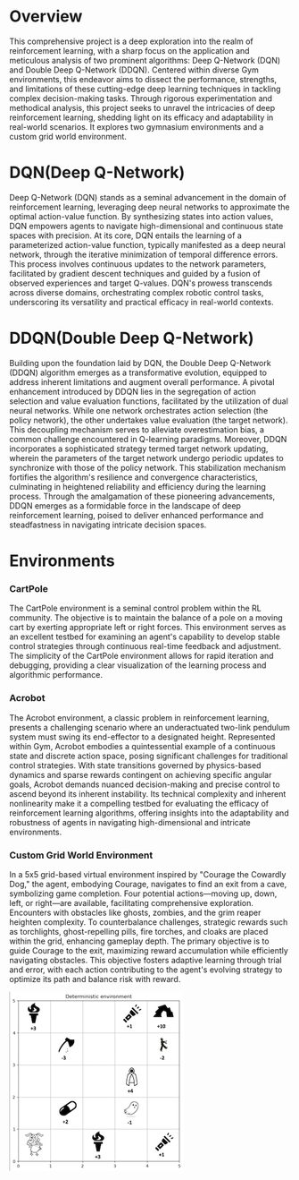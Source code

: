 # Overview

This comprehensive project is a deep exploration into the realm of reinforcement learning, with a sharp focus on the application and meticulous analysis of two prominent algorithms: Deep Q-Network (DQN) and Double Deep Q-Network (DDQN). Centered within diverse Gym environments, this endeavor aims to dissect the performance, strengths, and limitations of these cutting-edge deep learning techniques in tackling complex decision-making tasks. Through rigorous experimentation and methodical analysis, this project seeks to unravel the intricacies of deep reinforcement learning, shedding light on its efficacy and adaptability in real-world scenarios.
It explores two gymnasium environments and a custom grid world environment.

# DQN(Deep Q-Network)
Deep Q-Network (DQN) stands as a seminal advancement in the domain of reinforcement learning, leveraging deep neural networks to approximate the optimal action-value function. By synthesizing states into action values, DQN empowers agents to navigate high-dimensional and continuous state spaces with precision. At its core, DQN entails the learning of a parameterized action-value function, typically manifested as a deep neural network, through the iterative minimization of temporal difference errors. This process involves continuous updates to the network parameters, facilitated by gradient descent techniques and guided by a fusion of observed experiences and target Q-values. DQN's prowess transcends across diverse domains, orchestrating complex robotic control tasks, underscoring its versatility and practical efficacy in real-world contexts.

# DDQN(Double Deep Q-Network)
Building upon the foundation laid by DQN, the Double Deep Q-Network (DDQN) algorithm emerges as a transformative evolution, equipped to address inherent limitations and augment overall performance. A pivotal enhancement introduced by DDQN lies in the segregation of action selection and value evaluation functions, facilitated by the utilization of dual neural networks. While one network orchestrates action selection (the policy network), the other undertakes value evaluation (the target network). This decoupling mechanism serves to alleviate overestimation bias, a common challenge encountered in Q-learning paradigms. Moreover, DDQN incorporates a sophisticated strategy termed target network updating, wherein the parameters of the target network undergo periodic updates to synchronize with those of the policy network. This stabilization mechanism fortifies the algorithm's resilience and convergence characteristics, culminating in heightened reliability and efficiency during the learning process. Through the amalgamation of these pioneering advancements, DDQN emerges as a formidable force in the landscape of deep reinforcement learning, poised to deliver enhanced performance and steadfastness in navigating intricate decision spaces.

# Environments
### CartPole
The CartPole environment is a seminal control problem within the RL community. The objective is to maintain the balance of a pole on a moving cart by exerting appropriate left or right forces. This environment serves as an excellent testbed for examining an agent's capability to develop stable control strategies through continuous real-time feedback and adjustment. The simplicity of the CartPole environment allows for rapid iteration and debugging, providing a clear visualization of the learning process and algorithmic performance.

### Acrobot
The Acrobot environment, a classic problem in reinforcement learning, presents a challenging scenario where an underactuated two-link pendulum system must swing its end-effector to a designated height. Represented within Gym, Acrobot embodies a quintessential example of a continuous state and discrete action space, posing significant challenges for traditional control strategies. With state transitions governed by physics-based dynamics and sparse rewards contingent on achieving specific angular goals, Acrobot demands nuanced decision-making and precise control to ascend beyond its inherent instability. Its technical complexity and inherent nonlinearity make it a compelling testbed for evaluating the efficacy of reinforcement learning algorithms, offering insights into the adaptability and robustness of agents in navigating high-dimensional and intricate environments.

### Custom Grid World Environment
In a 5x5 grid-based virtual environment inspired by "Courage the Cowardly Dog," the agent, embodying Courage, navigates to find an exit from a cave, symbolizing game completion. Four potential actions—moving up, down, left, or right—are available, facilitating comprehensive exploration. Encounters with obstacles like ghosts, zombies, and the grim reaper heighten complexity. To counterbalance challenges, strategic rewards such as torchlights, ghost-repelling pills, fire torches, and cloaks are placed within the grid, enhancing gameplay depth. The primary objective is to guide Courage to the exit, maximizing reward accumulation while efficiently navigating obstacles. This objective fosters adaptive learning through trial and error, with each action contributing to the agent's evolving strategy to optimize its path and balance risk with reward.

![Custom Grid World Environment](/images/Gridworld_env.png)
